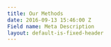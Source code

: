 ```yaml
---
title: Our Methods
date: 2016-09-13 15:46:00 Z
Field name: Meta Description
layout: default-is-fixed-header
---
```


